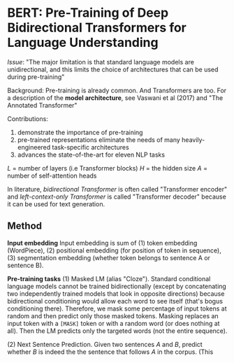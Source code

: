 # BERT: Pre-Training of Deep Bidirectional Transformers for Language Understanding

*Issue*: "The major limitation is that standard language models are unidirectional, and this limits the choice of architectures that can be used during pre-training"

Background: Pre-training is already common. And Transformers are too. For a description of the **model architecture**, see Vaswani et al (2017) and "The Annotated Transformer"

Contributions:
1. demonstrate the importance of pre-training
2. pre-trained representations eliminate the needs of many heavily-engineered task-specific architectures
3. advances the state-of-the-art for eleven NLP tasks

$L$ = number of layers (i.e Transformer blocks)
$H$ = the hidden size
$A$ = number of self-attention heads

In literature, *bidirectional Transformer* is often called "Transformer encoder" and *left-context-only Transformer* is called "Transformer decoder" because it can be used for text generation.

## Method

**Input embedding**
Input embedding is sum of (1) token embedding (WordPiece), (2) positional embedding (for position of token in sequence), (3) segmentation embedding (whether token belongs to sentence A or sentence B).

**Pre-training tasks**
(1) Masked LM (alias "Cloze"). Standard conditional language models cannot be trained bidirectionally (except by concatenating two independently trained models that look in opposite directions) because bidirectional conditioning would allow each word to see itself (that's bogus conditioning there). Therefore, we mask some percentage of input tokens at random and then predict only those masked tokens. Masking replaces an input token with a `[MASK]` token or with a random word (or does nothing at all). Then the LM predicts only the targeted words (not the entire sequence).

(2) Next Sentence Prediction. Given two sentences $A$ and $B$, predict whether $B$ is indeed the the sentence that follows $A$ in the corpus. (This
<!--stackedit_data:
eyJoaXN0b3J5IjpbMTc3NTg0NzIxNiwxMDA4NzQ5NzAxXX0=
-->